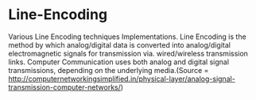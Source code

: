 # Line-Encoding
Various Line Encoding techniques Implementations.
Line Encoding is the method by which analog/digital data is converted into analog/digital electromagnetic signals for transmission via. wired/wireless transmission links. Computer Communication uses both analog and digital signal transmissions, depending on the underlying media.(Source = http://computernetworkingsimplified.in/physical-layer/analog-signal-transmission-computer-networks/)
